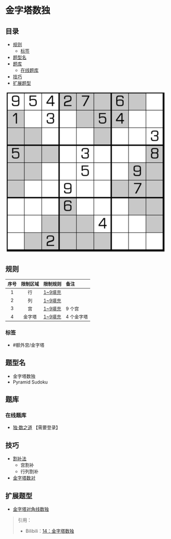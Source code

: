 # 金字塔数独
<!-- START doctoc generated TOC please keep comment here to allow auto update -->
<!-- DON'T EDIT THIS SECTION, INSTEAD RE-RUN doctoc TO UPDATE -->
## 目录

- [规则](#%E8%A7%84%E5%88%99)
  - [标签](#%E6%A0%87%E7%AD%BE)
- [题型名](#%E9%A2%98%E5%9E%8B%E5%90%8D)
- [题库](#%E9%A2%98%E5%BA%93)
  - [在线题库](#%E5%9C%A8%E7%BA%BF%E9%A2%98%E5%BA%93)
- [技巧](#%E6%8A%80%E5%B7%A7)
- [扩展题型](#%E6%89%A9%E5%B1%95%E9%A2%98%E5%9E%8B)

<!-- END doctoc generated TOC please keep comment here to allow auto update -->

![题](../../../../../images/sudoku/金字塔数独.png)

## 规则

| 序号  | 限制区域 | 限制规则    | 备注     |
|:---:|:----:|:--------|:-------|
|  1  |  行   | [1~9填充] |        |
|  2  |  列   | [1~9填充] |        |
|  3  |  宫   | [1~9填充] | 9 个宫   |
|  4  | 金字塔  | [1~9填充] | 4 个金字塔 |

### 标签

- #额外宫/金字塔

## 题型名

- 金字塔数独
- Pyramid Sudoku

## 题库

### 在线题库

- [独·数之道](http://www.sudokufans.org.cn/lx/game.index.php?type=xx) 【需要登录】

## 技巧

- [割补法](https://www.bilibili.com/read/cv10181020)
  - 宫割补
  - 行列割补
- [金字塔数对](https://www.bilibili.com/read/cv10181020)

## 扩展题型

- [金字塔对角线数独](金字塔对角线数独.md)

> 引用：
>
> - Bilibili：[14：金字塔数独](https://www.bilibili.com/read/cv10181020)

[1~9填充]: ../../../../../rules/rules.md#1to9填充
